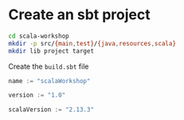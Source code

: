 # Create an sbt project

```bash
cd scala-workshop
mkdir -p src/{main,test}/{java,resources,scala}
mkdir lib project target
```

Create the `build.sbt` file
```scala
name := "scalaWorkshop"

version := "1.0"

scalaVersion := "2.13.3"
```



